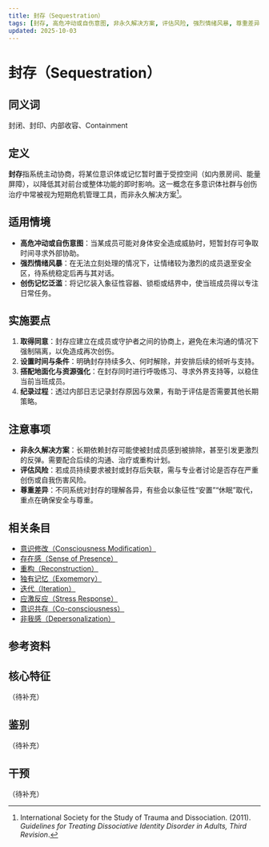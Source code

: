 ```yaml
---
title: 封存（Sequestration）
tags: [封存, 高危冲动或自伤意图, 非永久解决方案, 评估风险, 强烈情绪风暴, 尊重差异, 创伤记忆泛滥, 系统体验与机制]
updated: 2025-10-03
---
```


# 封存（Sequestration）

## 同义词

封闭、封印、内部收容、Containment

## 定义

**封存**指系统主动协商，将某位意识体或记忆暂时置于受控空间（如内景房间、能量屏障），以降低其对前台或整体功能的即时影响。这一概念在多意识体社群与创伤治疗中常被视为短期危机管理工具，而非永久解决方案[^封存-1]。

## 适用情境

- **高危冲动或自伤意图**：当某成员可能对身体安全造成威胁时，短暂封存可争取时间寻求外部协助。
- **强烈情绪风暴**：在无法立刻处理的情况下，让情绪较为激烈的成员退至安全区，待系统稳定后再与其对话。
- **创伤记忆泛滥**：将记忆装入象征性容器、锁柜或结界中，使当班成员得以专注日常任务。

## 实施要点

1. **取得同意**：封存应建立在成员或守护者之间的协商上，避免在未沟通的情况下强制隔离，以免造成再次创伤。
2. **设置时间与条件**：明确封存持续多久、何时解除，并安排后续的倾听与支持。
3. **搭配地面化与资源强化**：在封存同时进行呼吸练习、寻求外界支持等，以稳住当前当班成员。
4. **纪录过程**：透过内部日志记录封存原因与效果，有助于评估是否需要其他长期策略。

## 注意事项

- **非永久解决方案**：长期依赖封存可能使被封成员感到被排除，甚至引发更激烈的反弹。需要配合后续的沟通、治疗或重构计划。
- **评估风险**：若成员持续要求被封或封存后失联，需与专业者讨论是否存在严重创伤或自我伤害风险。
- **尊重差异**：不同系统对封存的理解各异，有些会以象征性“安置”“休眠”取代，重点在确保安全与尊重。

## 相关条目

- [意识修改（Consciousness Modification）](/entries/Consciousness-Modification.md)
- [存在感（Sense of Presence）](/entries/Sense-Of-Presence.md)
- [重构（Reconstruction）](/entries/Reconstruction.md)
- [独有记忆（Exomemory）](/entries/Exomemory.md)
- [迭代（Iteration）](/entries/Iteration.md)
- [应激反应（Stress Response）](/entries/Stress-Response.md)
- [意识共存（Co-consciousness）](/entries/Co-Consciousness.md)
- [非我感（Depersonalization）](/entries/Depersonalization.md)

## 参考资料

[^封存-1]: International Society for the Study of Trauma and Dissociation. (2011). *Guidelines for Treating Dissociative Identity Disorder in Adults, Third Revision*.

## 核心特征

（待补充）

## 鉴别

（待补充）

## 干预

（待补充）
